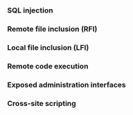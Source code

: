   ### SQL injection
   ### Remote file inclusion (RFI) 
   ### Local file inclusion (LFI) 
   ### Remote code execution
   ### Exposed administration interfaces
   ### Cross-site scripting
